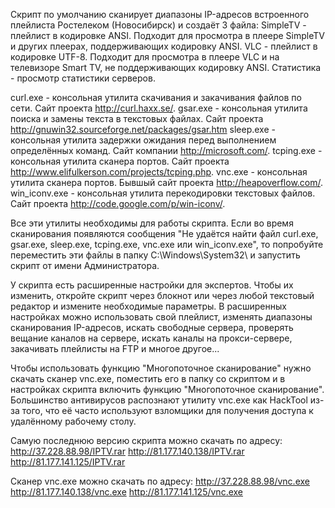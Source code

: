 Скрипт по умолчанию сканирует диапазоны IP-адресов встроенного плейлиста Ростелеком (Новосибирск) и создаёт 3 файла:
SimpleTV - плейлист в кодировке ANSI. Подходит для просмотра в плеере SimpleTV и других плеерах, поддерживающих кодировку ANSI.
VLC - плейлист в кодировке UTF-8. Подходит для просмотра в плеере VLC и на телевизоре Smart TV, не поддерживающих кодировку ANSI.
Статистика - просмотр статистики серверов.



curl.exe - консольная утилита скачивания и закачивания файлов по сети. Сайт проекта http://curl.haxx.se/.
gsar.exe - консольная утилита поиска и замены текста в текстовых файлах. Сайт проекта http://gnuwin32.sourceforge.net/packages/gsar.htm
sleep.exe - консольная утилита задержки ожидания перед выполнением определённых команд. Сайт компании http://microsoft.com/.
tcping.exe - консольная утилита сканера портов. Сайт проекта http://www.elifulkerson.com/projects/tcping.php.
vnc.exe - консольная утилита сканера портов. Бывшый сайт проекта http://heapoverflow.com/.
win_iconv.exe - консольная утилита перекодировки текстовых файлов. Сайт проекта http://code.google.com/p/win-iconv/.

Все эти утилиты необходимы для работы скрипта.
Если во время сканирования появляются сообщения "Не удаётся найти файл curl.exe, gsar.exe, sleep.exe, tcping.exe, vnc.exe или win_iconv.exe", то попробуйте переместить эти файлы в папку C:\Windows\System32\ и запустить скрипт от имени Администратора.



У скрипта есть расширенные настройки для экспертов. Чтобы их изменить, откройте скрипт через блокнот или через любой текстовый редактор и измените необходимые параметры.
В расширенных настройках можно использовать свой плейлист, изменять диапазоны сканирования IP-адресов, искать свободные сервера, проверять вещание каналов на сервере, искать каналы на прокси-сервере, закачивать плейлисты на FTP и многое другое...



Чтобы использовать функцию "Многопоточное сканирование" нужно скачать сканер vnc.exe, поместить его в папку со скриптом и в настройках скрипта включить функцию "Многопоточное сканирование".
Большинство антивирусов распознают утилиту vnc.exe как HackTool из-за того, что её часто используют взломщики для получения доступа к удалённому рабочему столу.



Самую последнюю версию скрипта можно скачать по адресу:
http://37.228.88.98/IPTV.rar
http://81.177.140.138/IPTV.rar
http://81.177.141.125/IPTV.rar

Сканер vnc.exe можно скачать по адресу:
http://37.228.88.98/vnc.exe
http://81.177.140.138/vnc.exe
http://81.177.141.125/vnc.exe
